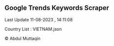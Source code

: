 

## Google Trends Keywords Scraper 
 
Last Update 11-08-2023 , 14:11:08

Country List :
VIETNAM.json



© Abdul Muttaqin 
